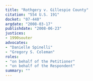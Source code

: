 ```yaml
---
title: "Rothgery v. Gillespie County"
citation: "554 U.S. 191"
docket: "07-440"
argdate: "2008-03-17"
publishdate: "2008-06-23"
justices:
- 1990souter
advocates:
- "Danielle Spinelli"
- "Gregory S. Coleman"
roles:
- "on behalf of the Petitioner"
- "on behalf of the Respondent"
summary: ""
---
```


